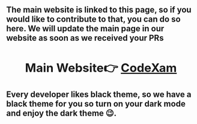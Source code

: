 <h2 align = "left">The main website is linked to this page, so if you would like to contribute to that, you can do so here. We will update the main page in our website as soon as we received your PRs<h2>

<div align="center" >

<h2> Main Website👉 <a href="https://code-xam.vercel.app/docs/machinelearning">CodeXam</a> </h2>
</div>

Every developer likes black theme, so we have a black theme for you so turn on your dark mode and enjoy the dark theme 😉.